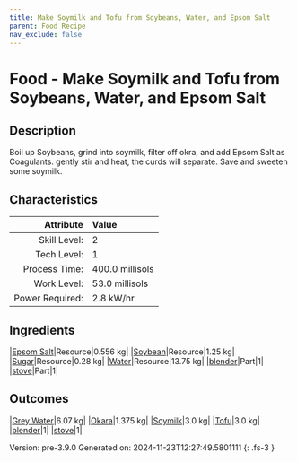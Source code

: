 ```yaml
---
title: Make Soymilk and Tofu from Soybeans, Water, and Epsom Salt
parent: Food Recipe
nav_exclude: false
---
```

# Food - Make Soymilk and Tofu from Soybeans, Water, and Epsom Salt

## Description
 Boil up Soybeans, grind into soymilk, filter off okra, and add Epsom Salt as Coagulants.&#10;&#9;&#9;&#9;gently stir and heat, the curds will separate. Save and sweeten some soymilk.

## Characteristics

| Attribute      | Value |
|--------:|:------|
|Skill Level:|2|
|Tech Level:|1|
|Process Time:|400.0 millisols|
|Work Level:|53.0 millisols|
|Power Required:|2.8 kW/hr|

## Ingredients

|[Epsom Salt](../resource/epsom-salt.html)|Resource|0.556 kg|
|[Soybean](../resource/soybean.html)|Resource|1.25 kg|
|[Sugar](../resource/sugar.html)|Resource|0.28 kg|
|[Water](../resource/water.html)|Resource|13.75 kg|
|[blender](../part/blender.html)|Part|1|
|[stove](../part/stove.html)|Part|1|

## Outcomes

|[Grey Water](../resource/grey-water.html)|6.07 kg|
|[Okara](../resource/okara.html)|1.375 kg|
|[Soymilk](../resource/soymilk.html)|3.0 kg|
|[Tofu](../resource/tofu.html)|3.0 kg|
|[blender](../part/blender.html)|1|
|[stove](../part/stove.html)|1|


Version: pre-3.9.0 Generated on: 2024-11-23T12:27:49.5801111
{: .fs-3 }

